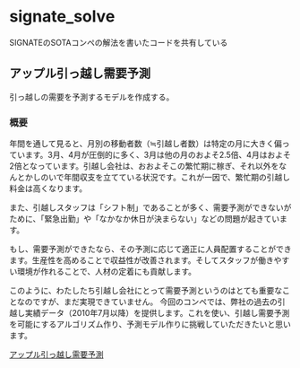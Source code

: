 # signate_solve
SIGNATEのSOTAコンペの解法を書いたコードを共有している

## アップル引っ越し需要予測
引っ越しの需要を予測するモデルを作成する。

### 概要
年間を通して見ると、月別の移動者数（≒引越し者数）は特定の月に大きく偏っています。3月、4月が圧倒的に多く、3月は他の月のおよそ2.5倍、4月はおよそ2倍となっています。引越し会社は、おおよそこの繁忙期に稼ぎ、それ以外をなんとかしのいで年間収支を立てている状況です。これが一因で、繁忙期の引越し料金は高くなります。

また、引越しスタッフは「シフト制」であることが多く、需要予測ができないがために、「緊急出勤」や「なかなか休日が決まらない」などの問題が起きています。

もし、需要予測ができたなら、その予測に応じて適正に人員配置することができます。生産性を高めることで収益性が改善されます。そしてスタッフが働きやすい環境が作れることで、人材の定着にも貢献します。

このように、わたしたち引越し会社にとって需要予測というのはとても重要なことなのですが、まだ実現できていません。
今回のコンペでは、弊社の過去の引越し実績データ（2010年7月以降）を提供します。これを使い、引越し需要予測を可能にするアルゴリズム作り、予測モデル作りに挑戦していただきたいと思います。

[アップル引っ越し需要予測](https://signate.jp/competitions/269)
